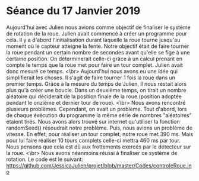 # Séance du 17 Janvier 2019
Aujourd'hui avec Julien nous avions comme objectif de finaliser le système de rotation de la roue. 
Julien avait commencé à créer un programme pour cela. Il y a d'abord l'initialisation durant laquelle la roue tourne jusqu'au moment où le capteur atteigne la fente.
Notre objectif était de faire tourner la roue pendant un certain nombre de secondes avant qu'elle se fige à une certaine position.
On déterminerait celle-ci grâce à un calcul prenant en compte le temps que la roue met pour faire un tour complet.
Julien avait donc mesuré ce temps. <\br>
Aujourd'hui nous avons eu une idée qui simplifierait les choses. Il s'agit de faire tourner 1 fois la roue dans un premier temps. 
Grâce à la mesure du temps de Julien, il nous restait alors plus qu'à créer une boucle. Dans un deuxième temps, on tirait un nombre aléatoire 
qui déciderait de la position finale de la roue (position adoptée pendant le onzième et dernier tour de roue). <\br>
Nous avons rencontré plusieurs problèmes.
Cependant, on avait un problème. Tout d'abord, lors de chaque éxécution du programme la même série de nombres "aléatoires" étaient tirés.
Nous avons alors trouvé sur internet qu'utiliser la fonction randomSeed() résoudrait notre problème. Puis, nous avions un problème de vitesse.
En effet, pour réaliser un tour complet, notre roue met 390 ms. Mais pour lui faire réaliser 10 tours complets celle-ci mettra 460 ms par tour.
Nous pensons que cela est dû aux frottements exercés par le détecteur sur la roue.  <\br>
Nous avons néanmoins réussi à finaliser ce système de rotation.
Le code est le suivant:  https://github.com/JessicaJulien/projet/blob/master/Codes/controleRoue.ino
